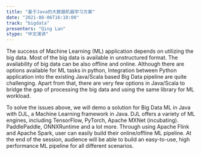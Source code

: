 ```yaml
---
title: "基于Java的大数据机器学习方案"
date: "2021-08-06T16:10:00" 
track: "bigdata"
presenters: "Qing Lan"
stype: "中文演讲"
---
```

The success of Machine Learning (ML) application depends on utilizing the big data. Most of the big data is available in unstructured format. The availability of big data can be also offline and online. Although there are options available for ML tasks in python, Integration between Python application into the existing Java/Scala based Big Data pipeline are quite challenging. Apart from that, there are very few options in Java/Scala to bridge the gap of processing the big data and using the same library for ML workload. 
 

 To solve the issues above, we will demo a solution for Big Data ML in Java with DJL, a Machine Learning framework in Java. DJL offers a variety of ML engines, including TensorFlow, PyTorch, Apache MXNet (incubating). PaddlePaddle, ONNXRuntime and a lot more. Through using Apache Flink and Apache Spark, user can easily build their online/offline ML pipeline. At the end of the session, audience will be able to build an easy-to-use, high performance ML pipeline for all different scenarios.